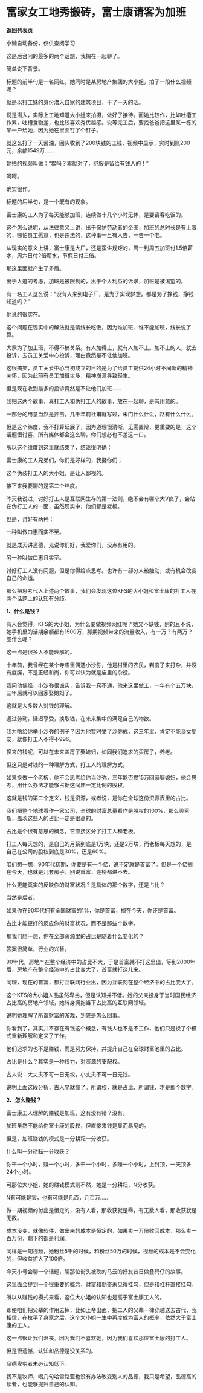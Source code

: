 # 富家女工地秀搬砖，富士康请客为加班

[**返回列表页**](/gzh/记忆承载)

小懒自动备份，仅供查阅学习

这是后台问的最多的两个话题，我搁在一起聊了。

  

简单说下背景。

  

标题的前半句是一名网红，她同时是某房地产集团的大小姐，拍了一段什么视频呢？

  

就是以打工妹的身份潜入自家的建筑项目，干了一天的活。

  

说是潜入，实际上工地知道大小姐来拍摄，做好了接待。而她比较作，比如吐槽工作累，吐槽食物差，也比较喜欢秀优越感。说等完工后，要找爸爸把这里某一栋的某一户给她，因为她在里面钉了个钉子。

  

就这么打了一天酱油，回头收到了200块钱的工钱，视频中显示，实时到账200元，余额1549万......

  

她拍的视频叫做：“累吗？累就对了，舒服是留给有钱人的！”

  

呵呵。

  

确实很作。

  

标题的后半句，是一个既有的现象。

  

富士康的工人为了每天能够加班，连续做十几个小时无休，是要请客吃饭的。

  

这个怎么说呢，从法律意义上讲，出于保护劳动者的企图，加班的总时长是有上限的，哪怕员工愿意，也是违法的，这种事一旦有人告，一告一个准。

  

从现实的意义上讲，富士康是大厂，还是蛮讲规矩的，周一到周五加班付1.5倍薪水，周六日付2倍薪水，节假日付三倍。

  

那这里面就产生了矛盾。

  

出于人道的考虑，加班是被限制的，出于个人利益的诉求，加班是被渴望的。

  

有一名工人这么说：“没有人来到电子厂，是为了实现梦想。都是为了挣钱，挣钱知道吗？”

  

他说的很实在。

  

这个问题在现实中的解法就是请线长吃饭，因为谁加班、谁不能加班，线长说了算。

  

大家为了加上班，不得不搞关系。有人加得上，就有人加不上。加不上的人，就去投诉，去员工关爱中心投诉，理由竟然是不让他加班。

  

这很搞笑，员工关爱中心当初成立的目的是为了给员工提供24小时不间断的精神关怀，因为此前有员工加班太多，精神崩溃导致轻生。

  

但是现在收到最多的投诉竟然是不让他们加班......

  

我把这两个故事，真打工人和伪打工人的故事，放在一起聊，是有用意的。

  

一部分的用意当然是抨击，几千年前杜甫就写过，朱门什么什么，路有什么什么。

  

但是这个纬度，我不打算延展了，因为道理很清晰，无需置辩，更重要的是，这个话题很讨喜，所有媒体都会这么聊，你们想必也不差这一口。

  

所以这个维度到这里就结束了，结论很明确：

  

富士康的工人兄弟们，你们是好样的，我挺你们；

这个伪装打工人的大小姐，是让人鄙视的。

  

接下来我要聊的是第二个纬度。

  

昨天我说过，讨好打工人是互联网生存的第一法则，绝不会有哪个大V疯了，会站在伪打工人的一面，虽然现实中，他们都是老板。

  

但是，讨好有两种：

  

一种叫做口惠而实不至。

  

就是成天讲道德，光说你们好，我爱你们，没点有用的。

  

另一种叫做口惠且实至。

  

讨好打工人没有问题，但是你得给点思考。也许有一部分人被触动，或有机会改变自己的命运。

  

那么把思考代入上述两个故事，我们会发现这位KFS的大小姐和富士康的打工人在两个话题上的认知有分歧。

  

 **1、什么是钱？**

  

有人会觉得，KFS的大小姐，为什么要做视频网红呢？她又不缺钱，别的且不说，她手机里的活期余额都有1500万，那期视频带来的流量收入，有一万？有两万？图什么呢？

  

这一点是很多人不能理解的。

  

十年前，我曾经在某个寺庙里偶遇小沙弥，他是村里的农民，剃度了来打杂，并没有度牒，不是正经和尚，你可以认为就是庙里的杂役。

  

我问他佛经，小沙弥很诚实，告诉我一窍不通，他来这里做工，一年有个五万块，三年后就可以回家娶媳妇了。

  

这就是大多数人对钱的理解。

  

通过劳动，延迟享受，换取钱，在未来集中的满足自己的物欲。

  

我为啥给你举小沙弥的例子？因为他暂时受了沙弥戒，这三年里，肯定不能谈女朋友，就像打工人不得不996。

  

换来的钱呢，可以在未来盖房子娶媳妇，如同我们追求的买房子，养老。

  

但这只是对钱的一种理解方式，打工人的理解方式。

  

如果换做一个老板，他不会思考给你当沙弥，三年能否攒15万回家娶媳妇，他会思考，用什么办法才能够占据这间庙一定比例的股权。

  

这就是钱的第二个定义，钱是资源，或者说，是你在全球这份资源表里的占比。

  

我们把整个地球看作一家公司，全球的财富总量看作是股权的100%，那么贝索斯，盖茨这些人的占比一定是很高的。

  

占比是个很有意思的概念，它直接区分了打工人和老板。

  

打工人每天想的，是自己的月薪到底是1万块，还是2万块，而老板每天想的，是自己在公司的股权到底是30%，还是60%。

  

咱们想一想，90年代初期，你要是有一个亿，说不定就是首富了。但是一个亿搁在今天，也就是几套房子，别说首富，连榜都进不去。

  

什么更能真实的反映你的财富状况？是具体的那个数字，还是占比？

  

当然是后者。

  

如果你在90年代拥有全国财富的1%，你是首富，搁在今天，你还是首富。

  

占比才能更好的反应你的财富状况，而不是那些个数字。

  

那我们想一想，你在全部资源里的占比是随着什么变化的？

  

答案很简单，行业的兴替。

  

90年代，房地产在整个经济中的占比不大，于是首富就不打这里出，等到2000年后，房地产在整个经济中的占比变大了，首富就打这儿来。

  

同理，现在的首富，都打互联网行业出，因为互联网在整个经济中的占比变大了。

  

这个KFS的大小姐人品虽然卑劣，但是认知并不低。她的父亲投身于当时国民经济占比高的房地产领域，她转身拥抱当下占比高的互联网领域。

  

说明她理解了所谓财富的游戏，到底是怎么回事。

  

你看到了，其实并不存在有钱这个概念，有钱人也不是不工作，他们只是换了个模式重新理解和定义了工作。

  

他们追求的也不是赚钱，而是努力保持，并提升自己在全球财富池里的占比。

  

占比是什么？其实是一种权力，对资源的支配权。

  

古人说：大丈夫不可一日无权，小丈夫不可一日无钱。

  

说明上面这段分析，古人早就懂了。所谓权，就是占比，所谓钱，才是那个数字。

  

 **2、怎么赚钱？**

  

富士康工人理解的赚钱是加班，这有没有错？没有。

  

加班虽然不能给你富士康的股权，但直接来钱是显而易见的。

  

但是，加班赚钱的模式是一分耕耘一分收获。

  

什么叫一分耕耘一分收获？

  

你干一个小时，赚一个小时，多干一个小时，多赚一个小时，上封顶，一天顶多24个小时。

  

可那位大小姐，她的赚钱模式则不然，她是一分耕耘，N分收获。

  

N有可能是零，也有可能是几百，几百万.....

  

做一期视频的付出是恒定的，没有人看，那收获就是零，有无数人看，那收获就是无数。

  

成本没变，就像软件，做出来的成本是恒定的，如果卖一万份收回成本，那么卖一百万份，剩下的都是利润。

  

同样是一期视频，她粉丝5千的时候，和粉丝50万的时候，视频的成本是不会变化的，但收益扩大了100倍。

  

今天小号会聊一个话题，聊那位街头被砍的马云的好友昔日做叠码仔的故事。

  

这里面会提到一个很重要的概念，财富和勤奋未见得挂勾，但是和杠杆直接挂勾。

  

所以从赚钱的模式来看，这位大小姐的认知也是高于富士康工人的。

  

即便咱们把父辈的作用去掉，比如上帝出面，把二人的父辈一律穿越送去古代，我相信，在拉平了身家之后，这个大小姐一生中再度成为富人的概率，依然大于富士康的工人。

  

这一点很让我们沮丧。因为我们不喜欢她，因为我们喜欢那位富士康的打工人。

  

但是很遗憾，认知和品德是没关系的。

  

品德卑劣者未必认知低下。

  

我不是牧师，唱几句哈雷路亚也没有办法改变别人的品德，我只是希望，品德高的读者，也能够提升自己的认知。

